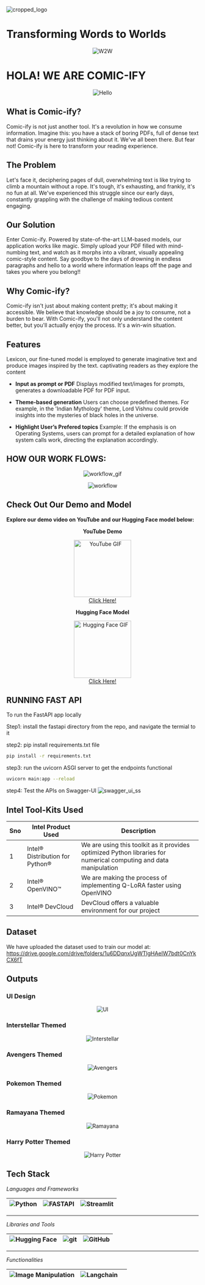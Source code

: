 <!--
<p align="center">
  <img src="https://github.com/SrikarVamsi/dump/blob/main/WhatsApp%20Image%202024-03-26%20at%2021.01.47_a572f875.jpg?raw=true" alt="Logo">
</p> -->

<img src="https://github.com/S0L009/COMIC-IFY_OneAPI/blob/main/images/comicify_logo_sk.jpg" alt="cropped_logo">

# Transforming Words to Worlds
<p align="center">
  <img src="https://media.giphy.com/media/v1.Y2lkPTc5MGI3NjExamlyYWRhZnJucGF4ejM1Y2Z4Mmg2NmtvZTBmaWRiZGg2Y25rcW13NiZlcD12MV9pbnRlcm5hbF9naWZfYnlfaWQmY3Q9Zw/F2gwWo2vLgRMhjLFs0/giphy.gif" alt="W2W">
</p>

# HOLA! WE ARE COMIC-IFY
<p align="center">
  <img src="https://media.giphy.com/media/v1.Y2lkPTc5MGI3NjExbG9ycXE2M3JuZW1jZ2FteDJldHc2MWtwaDloYWU2b2M3Z3BhZGt6dCZlcD12MV9pbnRlcm5hbF9naWZfYnlfaWQmY3Q9Zw/MlxI9wxBir2kVzvkIQ/giphy.gif" alt="Hello">
</p>

## What is Comic-ify?
Comic-ify is not just another tool. It's a revolution in how we consume information. Imagine this: you have a stack of boring PDFs, full of dense text that drains your energy just thinking about it. We've all been there. But fear not! Comic-ify is here to transform your reading experience.

## The Problem
Let's face it, deciphering pages of dull, overwhelming text is like trying to climb a mountain without a rope. It's tough, it's exhausting, and frankly, it's no fun at all. We've experienced this struggle since our early days, constantly grappling with the challenge of making tedious content engaging.

## Our Solution
Enter Comic-ify. Powered by state-of-the-art LLM-based models, our application works like magic. Simply upload your PDF filled with mind-numbing text, and watch as it morphs into a vibrant, visually appealing comic-style content. Say goodbye to the days of drowning in endless paragraphs and hello to a world where information leaps off the page and takes you where you belong!!

## Why Comic-ify?
Comic-ify isn't just about making content pretty; it's about making it accessible. We believe that knowledge should be a joy to consume, not a burden to bear. With Comic-ify, you'll not only understand the content better, but you'll actually enjoy the process. It's a win-win situation.

## Features
Lexicon, our fine-tuned model is employed to generate imaginative text and produce images inspired by the text. captivating readers as they explore the content

- **Input as prompt or PDF**
Displays modified text/images for prompts, generates a downloadable PDF for PDF input.

- **Theme-based generation**
Users can choose predefined themes. For example, in the 'Indian Mythology' theme, Lord Vishnu could provide insights into the mysteries of black holes in the universe.

- **Highlight User’s Prefered topics**
Example: If the emphasis is on Operating Systems, users can prompt for a detailed explanation of how system calls work, directing the explanation accordingly.

## HOW OUR WORK FLOWS:
<p align="center">
  <img src="https://media.giphy.com/media/v1.Y2lkPTc5MGI3NjExZ3V6YXNiZTVwYTNqN3ZnanNjOXRoM2l6ZDVtdGZ5Z2R0bG1nNHNrYiZlcD12MV9pbnRlcm5hbF9naWZfYnlfaWQmY3Q9Zw/26xBKuuVuNxp8seTS/giphy.gif" alt="workflow_gif">
</p>

<p align="center">
  <img src="https://github.com/SrikarVamsi/dump/blob/main/Comicify-PPT.png?raw=true" alt="workflow">
</p>


 ## **Check Out Our Demo and Model**

**Explore our demo video on YouTube and our Hugging Face model below:**

<div align="center">
  <p align="center"><strong>YouTube Demo</strong></p>
  <p align="center">
    <a href="https://www.youtube.com/watch?v=1xngEIozVgw">
      <img src="https://media.giphy.com/media/v1.Y2lkPTc5MGI3NjExbzNzYW9ic21ybW0yeXJka2xvdjVkNGt1czc5aHBsMWE2b2UzYWxvdyZlcD12MV9pbnRlcm5hbF9naWZfYnlfaWQmY3Q9Zw/13Nc3xlO1kGg3S/giphy.gif" alt="YouTube GIF" width="150">
    </a>
    <br>
    <a href="https://www.youtube.com/watch?v=1xngEIozVgw">Click Here!</a>
  </p>
</div>

<div align="center">
  <p align="center"><strong>Hugging Face Model</strong></p>
  <p align="center">
    <a href="https://huggingface.co/docs/optimum/main/en/onnxruntime/usage_guides/models#latent-consistency-models">
      <img src="https://media.giphy.com/media/v1.Y2lkPTc5MGI3NjExNTNlcW96bHVocmd5dmU2dnNnOWxkMTQ1MWdveDd0dG82ZjVhdWNiYiZlcD12MV9pbnRlcm5hbF9naWZfYnlfaWQmY3Q9Zw/zYoSeYMRUEHQwD4Mh7/giphy.gif" alt="Hugging Face GIF" width="150">
    </a>
    <br>
    <a href="https://huggingface.co/docs/optimum/main/en/onnxruntime/usage_guides/models#latent-consistency-models">Click Here!</a>
  </p>
</div>




## RUNNING FAST API

To run the FastAPI app locally

Step1: install the fastapi directory from the repo, and navigate the termial to it



step2: pip install requirements.txt file
```bash
pip install -r requirements.txt
```

step3: run the uvicorn ASGI server to get the endpoints functional
```bash
uvicorn main:app --reload
```

step4: Test the APIs on Swagger-UI
<img src="https://github.com/S0L009/COMIC-IFY_OneAPI/blob/main/images/FASTAPI-SWAGGER-UI-SS.png" alt="swagger_ui_ss">

## Intel Tool-Kits Used
| **Sno** | **Intel Product Used** | **Description** | 
|---|---|---|
| 1 | Intel® Distribution for Python® | We are using this toolkit as it provides optimized Python libraries for numerical computing and data manipulation | 
| 2 | Intel® OpenVINO™ | We are making the process of implementing Q-LoRA faster using OpenVINO | 
| 3 | Intel® DevCloud | DevCloud offers a valuable environment for our project |


## Dataset
We have uploaded the dataset used to train our model at: https://drive.google.com/drive/folders/1u6DDqnxUgWTlgHAeIW7bdt0CnYkCX6fT


## Outputs

### UI Design
<p align="center">
  <img src="https://github.com/SrikarVamsi/dump/blob/main/UI.png" alt="UI">
</p>

### Interstellar Themed
<p align="center">
  <img src="https://github.com/S0L009/COMIC-IFY_OneAPI/blob/f28b019e26e516377e438076a4150ffe45f2f7c7/images/2480%20x%203508%20(4).png" alt="Interstellar">
</p>

### Avengers Themed
<p align="center">
  <img src="https://github.com/SrikarVamsi/dump/blob/main/aven2.png" alt="Avengers">
</p>

### Pokemon Themed
<p align="center">
  <img src="https://github.com/SrikarVamsi/dump/blob/main/poki%20poki.jpg" alt="Pokemon">
</p>

### Ramayana Themed
<p align="center">
  <img src="https://github.com/SrikarVamsi/dump/blob/main/ram.jpg" alt="Ramayana">
</p>

### Harry Potter Themed
<p align="center">
  <img src="https://github.com/SrikarVamsi/dump/blob/main/HP.jpg " alt="Harry Potter">
</p>


## Tech Stack

*Languages and Frameworks*

| ![Python](https://img.shields.io/badge/Python-3.12-blue) | ![FASTAPI](https://img.shields.io/badge/FastAPI-0.83.2-brightgreen) | ![Streamlit](https://img.shields.io/badge/Streamlit-1.17.1-brightgreen) |
|:---:|:---:|:---:|

---

*Libraries and Tools*

| ![Hugging Face](https://img.shields.io/badge/Hugging_Face-v0.6.13-blue) | ![git](https://img.shields.io/badge/git-2.44.0-orange) | ![GitHub](https://img.shields.io/badge/github-latest-gray) |
|:---:|:---:|:---:|

---

*Functionalities*

| ![Image Manipulation](https://img.shields.io/badge/Image_Manipulation-experimental-orange) | ![Langchain](https://img.shields.io/badge/Langchain-experimental-orange) | |
|:---:|:---:|:---:|

















